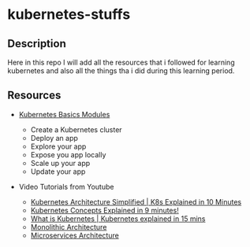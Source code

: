 # kubernetes-stuffs

## Description

Here in this repo I will add all the resources that i followed for learning kubernetes and also all the things tha i did during this learning period. 

## Resources

- [Kubernetes Basics Modules](https://kubernetes.io/docs/tutorials/kubernetes-basics/) 
    * Create a Kubernetes cluster
    * Deploy an app
    * Explore your app
    * Expose you app locally
    * Scale up your app
    * Update your app
    
- Video Tutorials from Youtube
    * [Kubernetes Architecture Simplified | K8s Explained in 10 Minutes](https://www.youtube.com/watch?v=8C_SCDbUJTg&pbjreload=101)
    * [Kubernetes Concepts Explained in 9 minutes!](https://www.youtube.com/watch?v=QJ4fODH6DXI)
    * [What is Kubernetes | Kubernetes explained in 15 mins](https://www.youtube.com/watch?v=VnvRFRk_51k&list=PLy7NrYWoggjziYQIDorlXjTvvwweTYoNC)
    * [Monolithic Architecture](https://www.youtube.com/watch?v=MPpU8y3ykS4&list=PLMPZQTftRCS8Pp4wiiUruly5ODScvAwcQ&index=2)
    * [Microservices Architecture](https://www.youtube.com/watch?v=2CAU4xWdKVM&list=PLMPZQTftRCS8Pp4wiiUruly5ODScvAwcQ&index=3)
    
    
    
    
